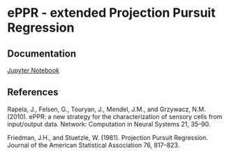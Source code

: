 # ePPR - extended Projection Pursuit Regression

## Documentation
[Jupyter Notebook](./test/eppr.ipynb)

## References
Rapela, J., Felsen, G., Touryan, J., Mendel, J.M., and Grzywacz, N.M. (2010). ePPR: a new strategy for the characterization of sensory cells from input/output data. Network: Computation in Neural Systems 21, 35–90.

Friedman, J.H., and Stuetzle, W. (1981). Projection Pursuit Regression. Journal of the American Statistical Association 76, 817–823.
